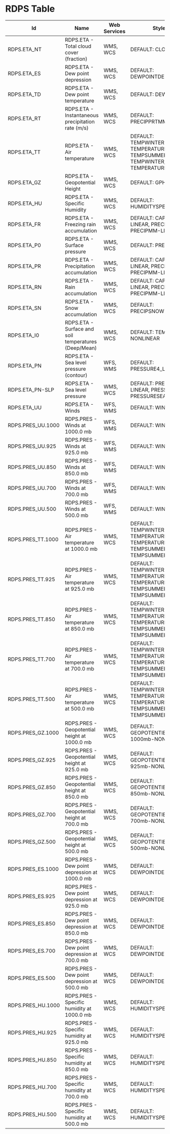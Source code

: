 # RDPS Table

Id                | Name                                                 | Web Services | Styles                                                                                     | Notes
------------------|------------------------------------------------------|--------------|--------------------------------------------------------------------------------------------|------
RDPS.ETA_NT       | RDPS.ETA - Total cloud cover (fraction)              | WMS, WCS     | DEFAULT: CLOUD                                                                             |      
RDPS.ETA_ES       | RDPS.ETA - Dew point depression                      | WMS, WCS     | DEFAULT: DEWPOINTDEP                                                                       |      
RDPS.ETA_TD       | RDPS.ETA - Dew point temperature                     | WMS, WCS     | DEFAULT: DEWPOINT                                                                          |      
RDPS.ETA_RT       | RDPS.ETA - Instantaneous precipitation rate (m/s)    | WMS, WCS     | DEFAULT: PRECIPPRTMMH                                                                      |      
RDPS.ETA_TT       | RDPS.ETA - Air temperature                           | WMS, WCS     | DEFAULT: TEMPWINTER-LINEAR, TEMPERATURE, TEMPSUMMER, TEMPWINTER, TEMPERATURE-LINEAR        |      
RDPS.ETA_GZ       | RDPS.ETA - Geopotential Height                       | WMS, WCS     | DEFAULT: GPHEIGHT                                                                          |      
RDPS.ETA_HU       | RDPS.ETA - Specific Humidity                         | WMS, WCS     | DEFAULT: HUMIDITYSPEC                                                                      |      
RDPS.ETA_FR       | RDPS.ETA - Freezing rain accumulation                | WMS, WCS     | DEFAULT: CAPA24-LINEAR, PRECIPMM, PRECIPMM-LINEAR                                          |      
RDPS.ETA_P0       | RDPS.ETA - Surface pressure                          | WMS, WCS     | DEFAULT: PRESSURE                                                                          |      
RDPS.ETA_PR       | RDPS.ETA - Precipitation accumulation                | WMS, WCS     | DEFAULT: CAPA24-LINEAR, PRECIPMM, PRECIPMM-LINEAR                                          |      
RDPS.ETA_RN       | RDPS.ETA - Rain accumulation                         | WMS, WCS     | DEFAULT: CAPA24-LINEAR, PRECIPMM, PRECIPMM-LINEAR                                          |      
RDPS.ETA_SN       | RDPS.ETA - Snow accumulation                         | WMS, WCS     | DEFAULT: PRECIPSNOW-LINEAR                                                                 |      
RDPS.ETA_I0       | RDPS.ETA - Surface and soil temperatures (Deep/Mean) | WMS, WCS     | DEFAULT: TEMPSOIL-NONLINEAR                                                                |      
RDPS.ETA_PN       | RDPS.ETA - Sea level pressure (contour)              | WFS, WMS     | DEFAULT: PRESSURE4_LINE                                                                    |      
RDPS.ETA_PN-SLP   | RDPS.ETA - Sea level pressure                        | WMS, WCS     | DEFAULT: PRESSURE4-LINEAR, PRESSURE4, PRESSURESEAHIGH                                      |      
RDPS.ETA_UU       | RDPS.ETA - Winds                                     | WFS, WMS     | DEFAULT: WINDARROW                                                                         |      
RDPS.PRES_UU.1000 | RDPS.PRES - Winds at 1000.0 mb                       | WFS, WMS     | DEFAULT: WINDARROW                                                                         |      
RDPS.PRES_UU.925  | RDPS.PRES - Winds at 925.0 mb                        | WFS, WMS     | DEFAULT: WINDARROW                                                                         |      
RDPS.PRES_UU.850  | RDPS.PRES - Winds at 850.0 mb                        | WFS, WMS     | DEFAULT: WINDARROW                                                                         |      
RDPS.PRES_UU.700  | RDPS.PRES - Winds at 700.0 mb                        | WFS, WMS     | DEFAULT: WINDARROW                                                                         |      
RDPS.PRES_UU.500  | RDPS.PRES - Winds at 500.0 mb                        | WFS, WMS     | DEFAULT: WINDARROW                                                                         |      
RDPS.PRES_TT.1000 | RDPS.PRES - Air temperature at 1000.0 mb             | WMS, WCS     | DEFAULT: TEMPWINTER-LINEAR, TEMPERATURE, TEMPERATURE-LINEAR, TEMPSUMMER, TEMPSUMMER-LINEAR |      
RDPS.PRES_TT.925  | RDPS.PRES - Air temperature at 925.0 mb              | WMS, WCS     | DEFAULT: TEMPWINTER-LINEAR, TEMPERATURE, TEMPERATURE-LINEAR, TEMPSUMMER, TEMPSUMMER-LINEAR |      
RDPS.PRES_TT.850  | RDPS.PRES - Air temperature at 850.0 mb              | WMS, WCS     | DEFAULT: TEMPWINTER-LINEAR, TEMPERATURE, TEMPERATURE-LINEAR, TEMPSUMMER, TEMPSUMMER-LINEAR |      
RDPS.PRES_TT.700  | RDPS.PRES - Air temperature at 700.0 mb              | WMS, WCS     | DEFAULT: TEMPWINTER-LINEAR, TEMPERATURE, TEMPERATURE-LINEAR, TEMPSUMMER, TEMPSUMMER-LINEAR |      
RDPS.PRES_TT.500  | RDPS.PRES - Air temperature at 500.0 mb              | WMS, WCS     | DEFAULT: TEMPWINTER-LINEAR, TEMPERATURE, TEMPERATURE-LINEAR, TEMPSUMMER, TEMPSUMMER-LINEAR |      
RDPS.PRES_GZ.1000 | RDPS.PRES - Geopotential height at 1000.0 mb         | WMS, WCS     | DEFAULT: GEOPOTENTIELHEIGHT-1000mb-NONLINEAR                                               |      
RDPS.PRES_GZ.925  | RDPS.PRES - Geopotential height at 925.0 mb          | WMS, WCS     | DEFAULT: GEOPOTENTIELHEIGHT-925mb-NONLINEAR                                                |      
RDPS.PRES_GZ.850  | RDPS.PRES - Geopotential height at 850.0 mb          | WMS, WCS     | DEFAULT: GEOPOTENTIELHEIGHT-850mb-NONLINEAR                                                |      
RDPS.PRES_GZ.700  | RDPS.PRES - Geopotential height at 700.0 mb          | WMS, WCS     | DEFAULT: GEOPOTENTIELHEIGHT-700mb-NONLINEAR                                                |      
RDPS.PRES_GZ.500  | RDPS.PRES - Geopotential height at 500.0 mb          | WMS, WCS     | DEFAULT: GEOPOTENTIELHEIGHT-500mb-NONLINEAR                                                |      
RDPS.PRES_ES.1000 | RDPS.PRES - Dew point depression at 1000.0 mb        | WMS, WCS     | DEFAULT: DEWPOINTDEP                                                                       |      
RDPS.PRES_ES.925  | RDPS.PRES - Dew point depression at 925.0 mb         | WMS, WCS     | DEFAULT: DEWPOINTDEP                                                                       |      
RDPS.PRES_ES.850  | RDPS.PRES - Dew point depression at 850.0 mb         | WMS, WCS     | DEFAULT: DEWPOINTDEP                                                                       |      
RDPS.PRES_ES.700  | RDPS.PRES - Dew point depression at 700.0 mb         | WMS, WCS     | DEFAULT: DEWPOINTDEP                                                                       |      
RDPS.PRES_ES.500  | RDPS.PRES - Dew point depression at 500.0 mb         | WMS, WCS     | DEFAULT: DEWPOINTDEP                                                                       |      
RDPS.PRES_HU.1000 | RDPS.PRES - Specific humidity at 1000.0 mb           | WMS, WCS     | DEFAULT: HUMIDITYSPEC                                                                      |      
RDPS.PRES_HU.925  | RDPS.PRES - Specific humidity at 925.0 mb            | WMS, WCS     | DEFAULT: HUMIDITYSPEC                                                                      |      
RDPS.PRES_HU.850  | RDPS.PRES - Specific humidity at 850.0 mb            | WMS, WCS     | DEFAULT: HUMIDITYSPEC                                                                      |      
RDPS.PRES_HU.700  | RDPS.PRES - Specific humidity at 700.0 mb            | WMS, WCS     | DEFAULT: HUMIDITYSPEC                                                                      |      
RDPS.PRES_HU.500  | RDPS.PRES - Specific humidity at 500.0 mb            | WMS, WCS     | DEFAULT: HUMIDITYSPEC                                                                      |      

